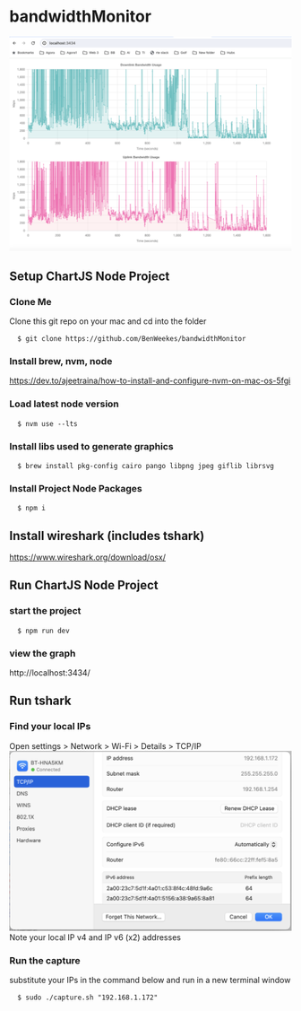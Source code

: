 # bandwidthMonitor

![bandwidthMonitor](image.png)

## Setup ChartJS Node Project<a name="setup1"></a>

### Clone Me
Clone this git repo on your mac and cd into the folder      

      $ git clone https://github.com/BenWeekes/bandwidthMonitor

### Install brew, nvm, node
https://dev.to/ajeetraina/how-to-install-and-configure-nvm-on-mac-os-5fgi

### Load latest node version

      $ nvm use --lts

### Install libs used to generate graphics

      $ brew install pkg-config cairo pango libpng jpeg giflib librsvg

### Install Project Node Packages

      $ npm i


## Install wireshark (includes tshark)<a name="setup2"></a>
https://www.wireshark.org/download/osx/


## Run ChartJS Node Project<a name="run1"></a>

### start the project

      $ npm run dev

### view the graph
http://localhost:3434/

## Run tshark<a name="run2"></a>

### Find your local IPs 
Open settings > Network > Wi-Fi > Details > TCP/IP
![bandwidthMonitor](ip.png)
Note your local IP v4 and IP v6 (x2) addresses

### Run the capture 
substitute your IPs in the command below and run in a new terminal window    

      $ sudo ./capture.sh "192.168.1.172" 



 
